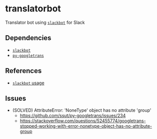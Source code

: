 # translatorbot

Translator bot using [`slackbot`](https://github.com/lins05/slackbot) for Slack

## Dependencies

- [`slackbot`](https://github.com/lins05/slackbot)
- [`py-googletrans`](https://github.com/ssut/py-googletrans)

## References

- [`slackbot` usage](https://github.com/lins05/slackbot/blob/develop/README.md#usage)

## Issues
- (SOLVED) AttributeError: 'NoneType' object has no attribute 'group' 
    - https://github.com/ssut/py-googletrans/issues/234
    - https://stackoverflow.com/questions/52455774/googletrans-stopped-working-with-error-nonetype-object-has-no-attribute-group
